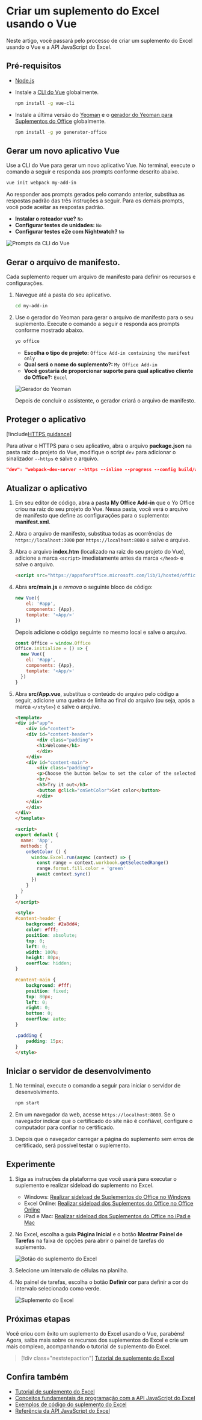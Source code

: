 # <a name="build-an-excel-add-in-using-vue"></a>Criar um suplemento do Excel usando o Vue

Neste artigo, você passará pelo processo de criar um suplemento do Excel usando o Vue e a API JavaScript do Excel.

## <a name="prerequisites"></a>Pré-requisitos

- [Node.js](https://nodejs.org)

- Instale a [CLI do Vue](https://github.com/vuejs/vue-cli) globalmente.

    ```bash
    npm install -g vue-cli
    ```

- Instale a última versão do [Yeoman](https://github.com/yeoman/yo) e o [gerador do Yeoman para Suplementos do Office](https://github.com/OfficeDev/generator-office) globalmente.

    ```bash
    npm install -g yo generator-office
    ```

## <a name="generate-a-new-vue-app"></a>Gerar um novo aplicativo Vue

Use a CLI do Vue para gerar um novo aplicativo Vue. No terminal, execute o comando a seguir e responda aos prompts conforme descrito abaixo.

```bash
vue init webpack my-add-in
```

Ao responder aos prompts gerados pelo comando anterior, substitua as respostas padrão das três instruções a seguir. Para os demais prompts, você pode aceitar as respostas padrão.

- **Instalar o roteador vue?** `No`
- **Configurar testes de unidades:** `No`
- **Configurar testes e2e com Nightwatch?** `No`

![Prompts da CLI do Vue](../images/vue-cli-prompts.png)

## <a name="generate-the-manifest-file"></a>Gerar o arquivo de manifesto.

Cada suplemento requer um arquivo de manifesto para definir os recursos e configurações.

1. Navegue até a pasta do seu aplicativo.

    ```bash
    cd my-add-in
    ```

2. Use o gerador do Yeoman para gerar o arquivo de manifesto para o seu suplemento. Execute o comando a seguir e responda aos prompts conforme mostrado abaixo.

    ```bash
    yo office 
    ```

    - **Escolha o tipo de projeto:** `Office Add-in containing the manifest only`
    - **Qual será o nome do suplemento?:** `My Office Add-in`
    - **Você gostaria de proporcionar suporte para qual aplicativo cliente do Office?:** `Excel`

    ![Gerador do Yeoman](../images/yo-office.png)
    
    Depois de concluir o assistente, o gerador criará o arquivo de manifesto.

## <a name="secure-the-app"></a>Proteger o aplicativo

[!include[HTTPS guidance](../includes/https-guidance.md)]

Para ativar o HTTPS para o seu aplicativo, abra o arquivo **package.json** na pasta raiz do projeto do Vue, modifique o script `dev` para adicionar o sinalizador `--https` e salve o arquivo.

```json
"dev": "webpack-dev-server --https --inline --progress --config build/webpack.dev.conf.js"
```

## <a name="update-the-app"></a>Atualizar o aplicativo

1. Em seu editor de código, abra a pasta **My Office Add-in** que o Yo Office criou na raiz do seu projeto do Vue. Nessa pasta, você verá o arquivo de manifesto que define as configurações para o suplemento: **manifest.xml**.

2. Abra o arquivo de manifesto, substitua todas as ocorrências de `https://localhost:3000` por `https://localhost:8080` e salve o arquivo.

3. Abra o arquivo **index.htm** (localizado na raiz do seu projeto do Vue), adicione a marca `<script>` imediatamente antes da marca `</head>` e salve o arquivo.

    ```html
    <script src="https://appsforoffice.microsoft.com/lib/1/hosted/office.js"></script>
    ```

3. Abra **src/main.js** e *remova* o seguinte bloco de código:

    ```js
    new Vue({
        el: '#app',
        components: {App},
        template: '<App/>'
    })
    ```
    
    Depois adicione o código seguinte no mesmo local e salve o arquivo. 
                                                         
    ```js
    const Office = window.Office
    Office.initialize = () => {
      new Vue({
        el: '#app',
        components: {App},
        template: '<App/>'
      })
    }
    ```

4. Abra **src/App.vue**, substitua o conteúdo do arquivo pelo código a seguir, adicione uma quebra de linha ao final do arquivo (ou seja, após a marca `</style>`) e salve o arquivo. 

    ```html
    <template>
    <div id="app">
        <div id="content">
        <div id="content-header">
            <div class="padding">
            <h1>Welcome</h1>
            </div>
        </div>
        <div id="content-main">
            <div class="padding">
            <p>Choose the button below to set the color of the selected range to green.</p>
            <br/>
            <h3>Try it out</h3>
            <button @click="onSetColor">Set color</button>
            </div>
        </div>
        </div>
    </div>
    </template>

    <script>
    export default {
      name: 'App',
      methods: {
        onSetColor () {
          window.Excel.run(async (context) => {
            const range = context.workbook.getSelectedRange()
            range.format.fill.color = 'green'
            await context.sync()
          })
        }
      }
    }
    </script>

    <style>
    #content-header {
        background: #2a8dd4;
        color: #fff;
        position: absolute;
        top: 0;
        left: 0;
        width: 100%;
        height: 80px;
        overflow: hidden;
    }

    #content-main {
        background: #fff;
        position: fixed;
        top: 80px;
        left: 0;
        right: 0;
        bottom: 0;
        overflow: auto;
    }

    .padding {
        padding: 15px;
    }
    </style>
    ```

## <a name="start-the-dev-server"></a>Iniciar o servidor de desenvolvimento

1. No terminal, execute o comando a seguir para iniciar o servidor de desenvolvimento.

    ```bash
    npm start
    ```

2. Em um navegador da web, acesse `https://localhost:8080`. Se o navegador indicar que o certificado do site não é confiável, configure o computador para confiar no certificado. 

3. Depois que o navegador carregar a página do suplemento sem erros de certificado, será possível testar o suplemento. 

## <a name="try-it-out"></a>Experimente

1. Siga as instruções da plataforma que você usará para executar o suplemento e realizar sideload do suplemento no Excel.

    - Windows: [Realizar sideload de Suplementos do Office no Windows](../testing/create-a-network-shared-folder-catalog-for-task-pane-and-content-add-ins.md)
    - Excel Online: [Realizar sideload dos Suplementos do Office no Office Online](../testing/sideload-office-add-ins-for-testing.md#sideload-an-office-add-in-in-office-online)
    - iPad e Mac: [Realizar sideload dos Suplementos do Office no iPad e Mac](../testing/sideload-an-office-add-in-on-ipad-and-mac.md)

2. No Excel, escolha a guia **Página Inicial** e o botão **Mostrar Painel de Tarefas** na faixa de opções para abrir o painel de tarefas do suplemento.

    ![Botão do suplemento do Excel](../images/excel-quickstart-addin-2a.png)

3. Selecione um intervalo de células na planilha.

4. No painel de tarefas, escolha o botão **Definir cor** para definir a cor do intervalo selecionado como verde.

    ![Suplemento do Excel](../images/excel-quickstart-addin-2c.png)

## <a name="next-steps"></a>Próximas etapas

Você criou com êxito um suplemento do Excel usando o Vue, parabéns! Agora, saiba mais sobre os recursos dos suplementos do Excel e crie um mais complexo, acompanhando o tutorial de suplemento do Excel.

> [!div class="nextstepaction"]
> [Tutorial de suplemento do Excel](../tutorials/excel-tutorial.yml)

## <a name="see-also"></a>Confira também

* [Tutorial de suplemento do Excel](../tutorials/excel-tutorial-create-table.md)
* [Conceitos fundamentais de programação com a API JavaScript do Excel](../excel/excel-add-ins-core-concepts.md)
* [Exemplos de código do suplemento do Excel](https://developer.microsoft.com/office/gallery/?filterBy=Samples,Excel)
* [Referência da API JavaScript do Excel](https://docs.microsoft.com/office/dev/add-ins/reference/overview/excel-add-ins-reference-overview)
